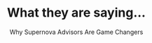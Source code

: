 ---
enable: true
title: "What they are saying..."
subtitle: "Why Supernova Advisors Are Game Changers"

items:
  - name: "Abhishek Anand"
    designation: "CEO & Founder"
    company: "Parkqulility"
    image: "/images/testimonials/abhishek-anand.jpg"
    quote: "As a second-time founder, Supernova was a no-brainer."
  
  - name: "JT Marnio"
    designation: "CEO & Co-founder"
    company: "TN.com"
    image: "/images/testimonials/jt-marnio.jpg"
    quote: "My advisors helped us grow to $250MM in ARR and successfully exit."
  
  - name: "Patrick Hilsbos"
    designation: "CEO & Founder"
    company: "Neuromore"
    image: "/images/testimonials/patrick-hilsbos.jpg"
    quote: "Supernova 3x my sales in 120 days!"
  
  - name: "Chanddeep Madaan"
    designation: "CEO"
    company: "Aya Mastercard"
    image: "/images/testimonials/chanddeep-madaan.jpg"
    quote: "Supernova is a legit game changer."
  
  - name: "Lindsay Nahmiache"
    designation: "CEO"
    company: "Jive"
    image: "/images/testimonials/author-placeholder.jpg"
    quote: "Supernova is the #1 exited founder community."
  
  - name: "Daniel Gartenberg PHD"
    designation: "CEO & Founder"
    company: "SleepSpace"
    image: "/images/testimonials/daniel-gartenberg.jpg"
    quote: "…a 1-of-a-kind advisory and flywheel for Founders."
  
  - name: "Martin Ruddy"
    designation: "CEO & Co-founder"
    company: "GetSetPet"
    image: "/images/testimonials/martin-ruddy.jpg"
    quote: "Supernova is the real deal. Immediate impact that gets better over time."
  
  - name: "Ben Lamm"
    designation: "CEO & Co-founder"
    company: "Colossal"
    image: "/images/testimonials/ben-lamm.jpg"
    quote: "When exited founders team-up, results multiple exponentially."
  
  - name: "Gary Moon"
    designation: "CEO"
    company: "nfluence Partners"
    image: "/images/testimonials/gary-moon.jpg"
    quote: "Supernova advisors are key for early and growth stage companies."
  
  - name: "Tim Chang"
    designation: "Partner"
    company: "Mayfield VC"
    image: "/images/testimonials/author-placeholder.jpg"
    quote: "We only invest in founders that agree to be coached."
---